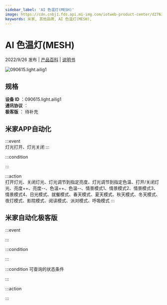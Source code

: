 ```yaml
---
sidebar_label: 'AI 色温灯(MESH)'
image: https://cdn.cnbj1.fds.api.mi-img.com/iotweb-product-center/d2763fbda66740a6f7c9bd917a2de1e9_1661754108214.png?GalaxyAccessKeyId=AKVGLQWBOVIRQ3XLEW&Expires=9223372036854775807&Signature=sWXX7/jiahRIDxybSfDJ7YL39U4=
keywords: 米家, 其他品牌, AI 色温灯(MESH), 
---
```

# AI 色温灯(MESH)

2022/9/26 发布 | [产品百科](https://home.mi.com/webapp/content/baike/product/index.html?model=090615.light.ailig1/) | [说明书](https://home.mi.com/views/introduction.html?model=090615.light.ailig1&region=cn)

![090615.light.ailig1](https://cdn.cnbj1.fds.api.mi-img.com/iotweb-product-center/d2763fbda66740a6f7c9bd917a2de1e9_1661754108214.png?GalaxyAccessKeyId=AKVGLQWBOVIRQ3XLEW&Expires=9223372036854775807&Signature=sWXX7/jiahRIDxybSfDJ7YL39U4=)

## 规格  
> 
**设备 ID** ：090615.light.ailig1  
**通讯协议** ：  
**极客版**  ： 待补充 


## 米家APP自动化  

:::event  
灯光打开、灯光关闭
:::

:::condition  

:::

:::action   
打开灯光、关闭灯光、灯光调节到指定亮度、灯光调节到指定色温、打开/关闭灯光、亮度++、亮度--、色温++、色温--、情景模式1、情景模式2、情景模式3、情景模式4、日光模式、就餐模式、春天模式、夏天模式、秋天模式、冬天模式、夜灯模式、影院模式、阅读模式、派对模式、呼吸模式
:::

## 米家自动化极客版  

:::event  

:::

:::condition  

:::

:::condition 可查询的状态条件  

:::

:::action  

:::

        

